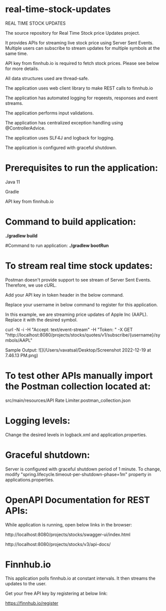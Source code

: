 # real-time-stock-updates
REAL TIME STOCK UPDATES

The source repository for Real Time Stock price Updates project.

It provides APIs for streaming live stock price using Server Sent Events. Multiple users can subscribe to stream updates for multiple symbols at the same time.

API key from finnhub.io is required to fetch stock prices. Please see below for more details.

All data structures used are thread-safe.

The application uses web client library to make REST calls to finnhub.io

The application has automated logging for reqeests, responses and event streams.

The application performs input validations.

The application has centralized exception handling using @ControllerAdvice.

The application uses SLF4J and logback for logging.

The application is configured with graceful shutdown.


# Prerequisites to run the application:
Java 11

Gradle

API key from finnhub.io


# Command to build application:
**./gradlew build**


#Command to run application:
**./gradlew bootRun**


# To stream real time stock updates:
Postman doesn't provide support to see stream of Server Sent Events. Therefore, we use cURL.

Add your API key in token header in the below command.


Replace your username in below command to register for this application.

In this example, we are streaming price updates of Apple Inc (AAPL). Replace it with the desired symbol.

curl -N -i -H "Accept: text/event-stream" -H "Token: <Your API key>" -X GET "http://localhost:8080/projects/stocks/quotes/v1/subscribe/{username}/symbols/AAPL"

Sample Output:
![](/Users/vavatsal/Desktop/Screenshot 2022-12-19 at 7.46.13 PM.png)

# To test other APIs manually import the Postman collection located at:
src/main/resources/API Rate Limiter.postman_collection.json


# Logging levels:
Change the desired levels in logback.xml and application.properties.


# Graceful shutdown:
Server is configured with graceful shutdown period of 1 minute. To change, modify "spring.lifecycle.timeout-per-shutdown-phase=1m" property in applications.properties.


# OpenAPI Documentation for REST APIs:
While application is running, open below links in the browser:


http://localhost:8080/projects/stocks/swagger-ui/index.html

http://localhost:8080/projects/stocks/v3/api-docs/

# Finnhub.io
This application polls finnhub.io at constant intervals. It then streams the updates to the user.

Get your free API key by registering at below link:

https://finnhub.io/register

